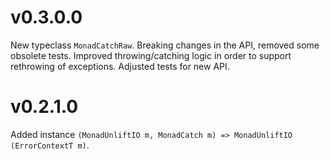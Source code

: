 # v0.3.0.0

New typeclass `MonadCatchRaw`.
Breaking changes in the API, removed some obsolete tests.
Improved throwing/catching logic in order to support rethrowing of exceptions.
Adjusted tests for new API.

# v0.2.1.0

Added instance `(MonadUnliftIO m, MonadCatch m) => MonadUnliftIO (ErrorContextT m)`.
